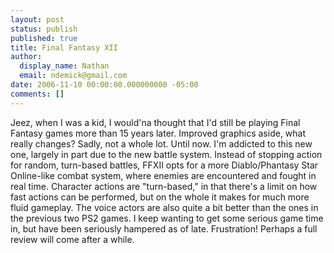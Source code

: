 ```yaml
---
layout: post
status: publish
published: true
title: Final Fantasy XII
author:
  display_name: Nathan
  email: ndemick@gmail.com
date: 2006-11-10 00:00:00.000000000 -05:00
comments: []
---
```

Jeez, when I was a kid, I would'na thought that I'd still be playing Final Fantasy games more than 15 years later. Improved graphics aside, what really changes? Sadly, not a whole lot. Until now. I'm addicted to this new one, largely in part due to the new battle system. Instead of stopping action for random, turn-based battles, FFXII opts for a more Diablo/Phantasy Star Online-like combat system, where enemies are encountered and fought in real time. Character actions are "turn-based," in that there's a limit on how fast actions can be performed, but on the whole it makes for much more fluid gameplay. The voice actors are also quite a bit better than the ones in the previous two PS2 games. I keep wanting to get some serious game time in, but have been seriously hampered as of late. Frustration! Perhaps a full review will come after a while. 